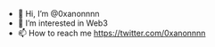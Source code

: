 - 👋 Hi, I’m @0xanonnnn
- 👀 I’m interested in Web3
- 📫 How to reach me https://twitter.com/0xanonnnn
